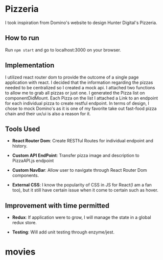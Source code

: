 # Pizzeria

I took inspiration from Domino's website to design Hunter Digital's Pizzeria.

## How to run

Run `npm start` and go to localhost:3000 on your browser.

## Implementation

I utilized react router dom to provide the outcome of a single page application with react. I decided that the information regarding the pizzas needed to be centralized so I created a mock api. I attached two functions to allow me to grab all pizzas or just one. I generated the Pizza list on componentDidMount. Each Pizza on the list I attached a Link to an endpoint for each individual pizza to create restful endpoint. In terms of design, I chose to mock Domino's as it is one of my favorite take out fast-food pizza chain and their ux/ui is also a reason for it.

##  Tools Used

* **React Router Dom**: Create RESTful Routes for individual endpoint and history.

* **Custom API EndPoint**: Transfer pizza image and description to PizzaAPI.js endpoint

* **Custom NavBar**: Allow user to navigate through React Router Dom components.

* **External CSS**: I know the popularity of CSS in JS for React(I am a fan too), but it still have certain issue when it come to certain such as hover.

## Improvement with time permitted

* **Redux**: If application were to grow, I will manage the state in a global redux store.

* **Testing**: Will add unit testing through enzyme/jest.
# movies
